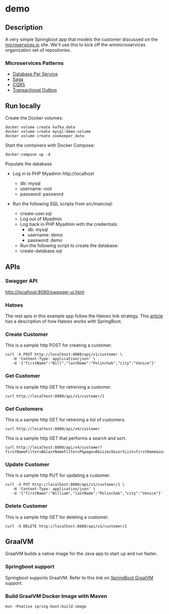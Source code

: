 # demo

## Description 

A very simple Springboot app that models the customer discussed on the [microservices.io](https://microservices.io/index.html) site.  We'll use this to kick off the winmicroservices organization set of repositories.

### Microservices Patterns

+ [Database Per Service](https://microservices.io/patterns/data/database-per-service.html)
+ [Saga](https://microservices.io/patterns/data/saga.html)
+ [CQRS](https://microservices.io/patterns/data/cqrs.html)
+ [Transactional Outbox](https://microservices.io/patterns/data/transactional-outbox.html)


## Run locally

Create the Docker volumes:

```
docker volume create kafka_data
docker volume create mysql-demo-volume
docker volume create zookeeper_data
```

Start the containers with Docker Compose:

```
docker-compose up -d
```

Populate the database

+ Log in to PHP Myadmin http://localhost 
  + db: mysql
  + username: root
  + password: password

+ Run the following SQL scripts from src/main/sql:
  + create-user.sql
  + Log out of Myadmin
  + Log back in PHP Myadmin with the credentials: 
    + db: mysql
    + username: demo
    + password: demo
  + Run the following script to create the database:  
  + create-database.sql

## APIs

### Swagger API

[http://localhost:8080/swagger-ui.html](http://localhost:8080/swagger-ui.html)

### Hatoes

The rest apis in this example app follow the Hatoes link strategy.
This [article](https://www.springcloud.io/post/2022-04/hateoas-spring-boot-and-jpa/#gsc.tab=0) has a description of how Hatoes works with SpringBoot.

### Create Customer

This is a sample http POST for creating a customer.

```
curl -X POST http://localhost:8080/api/v1/customer \
   -H 'Content-Type: application/json' \
   -d '{"firstName":"Bill","lastName":"Polinchak","city":"Venice"}'
```

### Get Customer

This is a sample http GET for retreiving a customer.

```
curl http://localhost:8080/api/v1/customer/1
```

### Get Customers

This is a sample http GET for retreving a list of customers.

```
curl http://localhost:8080/api/v4/customer
```

This is a sample http GET that performs a search and sort.

```
curl http://localhost:8080/api/v4/customer?firstNameFilter=B&lastNameFilter=P&page=0&size=5&sortList=firstName&sortOrder=ASC
```

### Update Customer

This is a sample http PUT for updating a customer.

```
curl -X PUT http://localhost:8080/api/v1/customer/1 \
   -H 'Content-Type: application/json' \
   -d '{"firstName":"William","lastName":"Polinchak","city":"Venice"}'
```

### Delete Customer

This is a sample http GET for deleting a customer.

```
curl -X DELETE http://localhost:8080/api/v1/customer/1
```
## GraalVM

GraalVM builds a native image for the Java app to start up and run faster.

### Springboot support

Springboot supports GraalVM.  Refer to this link on [SpringBoot GraalVM](https://docs.spring.io/spring-boot/docs/3.0.0/reference/html/native-image.html#native-image) support.

### Build GraalVM Docker Image with Maven
```
mvn -Pnative spring-boot:build-image
```